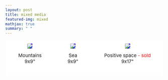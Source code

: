 ```yaml
---
layout: post
title: mixed media
featured-img: mixed
mathjax: true
summary: " "
---
```





<html>
<head>
<style>
.grid-container {
  display: grid;
  grid-template-columns: auto auto auto;
  background-color: white;
  grid-column-gap: 20px;
  padding: 10px;
}
.grid-image {
  background-color: blue;
  border: 1px solid white;
  padding: 0px;
  font-size: 30px;
  text-align: center;
  align-self: center;
  justify-self: center;
}
.grid-caption {
  background-color: white;
  border: 1px solid white;
  padding: 10px;
  margin-bottom:15px;
  font-size: 15px;
  text-align: center;
}
</style>
</head>
<body>

<!-- 
INSTRUCTIONS: 
To add new rows, insert all these lines: 


To add "sold" tag, insert this text immediately after the name of the painting:

<span style="color:red;"> - sold</span>


 -->

<div class="grid-container">
  <div class="grid-image">
    <img src="{{site.baseurl}}/assets/img/posts/mixed/mountains.jpg">
  </div>
  <div class="grid-image">
    <img src="{{site.baseurl}}/assets/img/posts/mixed/sea.jpg">
  </div>
  <div class="grid-image">
    <img src="{{site.baseurl}}/assets/img/posts/mixed/vacio.jpg">
  </div>  
  <div class="grid-caption">Mountains<br>9x9"</div>
  <div class="grid-caption">Sea<br>9x9"</div>
  <div class="grid-caption">Positive space<span style="color:red;"> - sold</span><br>9x17"</div>  

  <!-- INSERT NEW ROWS HERE AS NECESSARY:  -->



  <!-- DO NOT INSERT ANYTHING AFTER THIS POINT -->

</div>

</body>
</html>
